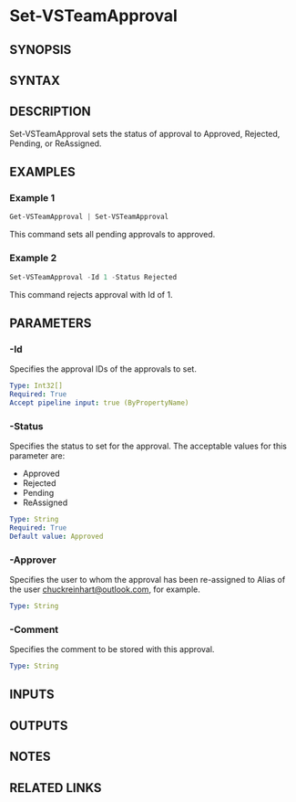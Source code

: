 <!-- #include "./common/header.md" -->

# Set-VSTeamApproval

## SYNOPSIS

<!-- #include "./synopsis/Set-VSTeamApproval.md" -->

## SYNTAX

## DESCRIPTION

Set-VSTeamApproval sets the status of approval to Approved, Rejected, Pending, or ReAssigned.

## EXAMPLES

### Example 1

```powershell
Get-VSTeamApproval | Set-VSTeamApproval
```

This command sets all pending approvals to approved.

### Example 2

```powershell
Set-VSTeamApproval -Id 1 -Status Rejected
```

This command rejects approval with Id of 1.

## PARAMETERS

<!-- #include "./params/projectName.md" -->

### -Id

Specifies the approval IDs of the approvals to set.

```yaml
Type: Int32[]
Required: True
Accept pipeline input: true (ByPropertyName)
```

### -Status

Specifies the status to set for the approval. The acceptable values for this parameter are:

- Approved
- Rejected
- Pending
- ReAssigned

```yaml
Type: String
Required: True
Default value: Approved
```

### -Approver

Specifies the user to whom the approval has been re-assigned to Alias of the user chuckreinhart@outlook.com, for example.

```yaml
Type: String
```

### -Comment

Specifies the comment to be stored with this approval.

```yaml
Type: String
```

<!-- #include "./params/force.md" -->

## INPUTS

## OUTPUTS

## NOTES

<!-- #include "./common/prerequisites.md" -->

## RELATED LINKS

<!-- #include "./common/related.md" -->
